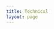 ```yaml
---
title: Technical
layout: page
---
```


<CollectionIndex title="Technical" lead="Technical Articles" :collection="['technical']" />
